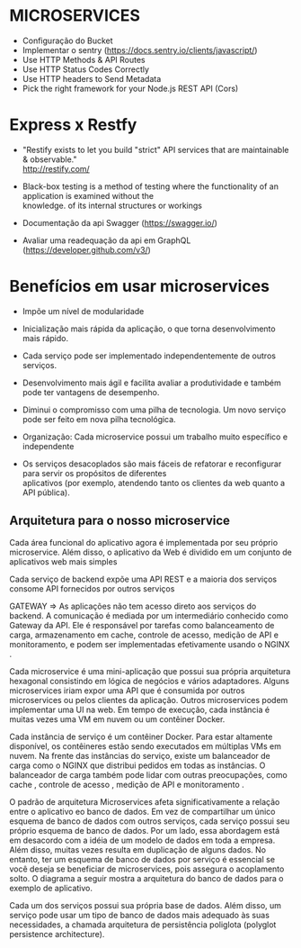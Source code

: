 # MICROSERVICES

+ Configuração do Bucket
+ Implementar o sentry (https://docs.sentry.io/clients/javascript/)
+ Use HTTP Methods & API Routes
+ Use HTTP Status Codes Correctly
+ Use HTTP headers to Send Metadata
+ Pick the right framework for your Node.js REST API (Cors)

# Express x Restfy

+ "Restify exists to let you build "strict" API services that are maintainable & observable." <br />
 http://restify.com/

+ Black-box testing is a method of testing where the functionality of an application is examined without the <br /> knowledge. of its internal structures or workings

+ Documentação da api Swagger (https://swagger.io/)

+ Avaliar uma readequação da api em GraphQL (https://developer.github.com/v3/)

# Benefícios em usar microservices

+ Impõe um nível de modularidade

+ Inicialização mais rápida da aplicação, o que torna desenvolvimento mais rápido.

+ Cada serviço pode ser implementado independentemente de outros serviços.

+ Desenvolvimento mais ágil e facilita avaliar a produtividade e também pode ter vantagens de desempenho.

+ Diminui o compromisso com uma pilha de tecnologia. Um novo serviço pode ser feito em nova pilha tecnológica.

+ Organização: Cada microservice possui um trabalho muito específico e independente

+ Os serviços desacoplados são mais fáceis de refatorar e reconfigurar para servir os propósitos de diferentes <br /> aplicativos (por exemplo, atendendo tanto os clientes da web quanto a API pública).

## Arquitetura para o nosso microservice


Cada área funcional do aplicativo agora é implementada por seu próprio microservice. Além disso, o aplicativo da Web é dividido em um conjunto 
de aplicativos web mais simples

Cada serviço de backend expõe uma API REST e a maioria dos serviços consome API fornecidos por outros serviços

GATEWAY  => As aplicações não tem acesso direto aos serviços do backend. A comunicação é mediada por um intermediário conhecido como
Gateway da API. Ele é responsável por tarefas como balanceamento de carga, armazenamento em cache, controle de acesso, medição de API
e monitoramento, e podem ser implementadas efetivamente usando o NGINX .

Cada microservice é uma mini-aplicação que possui sua própria arquitetura hexagonal consistindo em lógica de negócios e vários adaptadores.
Alguns microservices iriam expor uma API que é consumida por outros microservices ou pelos clientes da aplicação.
Outros microservices podem implementar uma UI na web. Em tempo de execução, cada instância é muitas vezes uma VM em nuvem ou um contêiner Docker.

Cada instância de serviço é um contêiner Docker. Para estar altamente disponível, os contêineres estão sendo executados em múltiplas VMs em nuvem. 
Na frente das instâncias do serviço, existe um balanceador de carga como o NGINX que distribui pedidos em todas as instâncias.
O balanceador de carga também pode lidar com outras preocupações, como cache , controle de acesso , medição de API e monitoramento .

O padrão de arquitetura Microservices afeta significativamente a relação entre o aplicativo eo banco de dados. Em vez de compartilhar um único 
esquema de banco de dados com outros serviços, cada serviço possui seu próprio esquema de banco de dados. Por um lado, essa abordagem está em 
desacordo com a idéia de um modelo de dados em toda a empresa. Além disso, muitas vezes resulta em duplicação de alguns dados. No entanto, ter 
um esquema de banco de dados por serviço é essencial se você deseja se beneficiar de microservices, pois assegura o acoplamento solto. O diagrama 
a seguir mostra a arquitetura do banco de dados para o exemplo de aplicativo.

Cada um dos serviços possui sua própria base de dados. Além disso, um serviço pode usar um tipo de banco de dados mais adequado às suas necessidades, 
a chamada arquitetura de persistência poliglota (polyglot persistence architecture). 